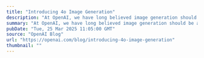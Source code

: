 ```yaml
---
title: "Introducing 4o Image Generation"
description: "At OpenAI, we have long believed image generation should be a primary capability of our language models. That’s why we’ve built our most advanced image generator yet into GPT‑4o. The result—image generation that is not only beautiful, but useful."
summary: "At OpenAI, we have long believed image generation should be a primary capability of our language models. That’s why we’ve built our most advanced image generator yet into GPT‑4o. The result—image generation that is not only beautiful, but useful."
pubDate: "Tue, 25 Mar 2025 11:05:00 GMT"
source: "OpenAI Blog"
url: "https://openai.com/blog/introducing-4o-image-generation"
thumbnail: ""
---
```



